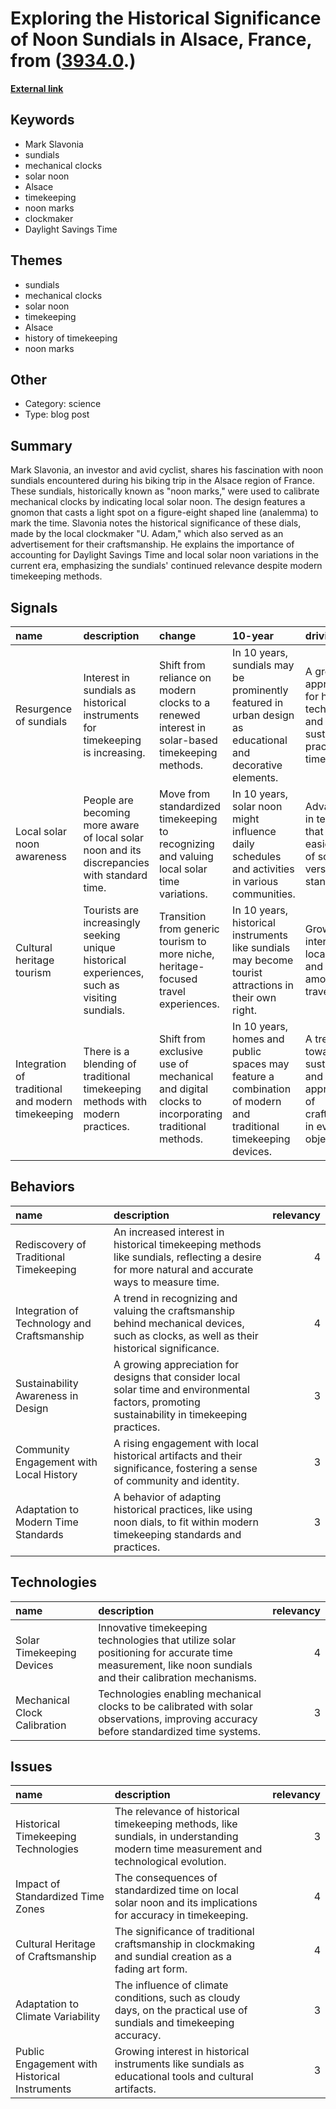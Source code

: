 # __Exploring the Historical Significance of Noon Sundials in Alsace, France__, from ([3934.0](https://kghosh.substack.com/p/3934.0).)

__[External link](https://whyisthisinteresting.substack.com/p/the-noon-sundial-edition)__



## Keywords

* Mark Slavonia
* sundials
* mechanical clocks
* solar noon
* Alsace
* timekeeping
* noon marks
* clockmaker
* Daylight Savings Time

## Themes

* sundials
* mechanical clocks
* solar noon
* timekeeping
* Alsace
* history of timekeeping
* noon marks

## Other

* Category: science
* Type: blog post

## Summary

Mark Slavonia, an investor and avid cyclist, shares his fascination with noon sundials encountered during his biking trip in the Alsace region of France. These sundials, historically known as "noon marks," were used to calibrate mechanical clocks by indicating local solar noon. The design features a gnomon that casts a light spot on a figure-eight shaped line (analemma) to mark the time. Slavonia notes the historical significance of these dials, made by the local clockmaker "U. Adam," which also served as an advertisement for their craftsmanship. He explains the importance of accounting for Daylight Savings Time and local solar noon variations in the current era, emphasizing the sundials' continued relevance despite modern timekeeping methods.

## Signals

| name                                              | description                                                                                  | change                                                                                          | 10-year                                                                                                       | driving-force                                                                                 |   relevancy |
|:--------------------------------------------------|:---------------------------------------------------------------------------------------------|:------------------------------------------------------------------------------------------------|:--------------------------------------------------------------------------------------------------------------|:----------------------------------------------------------------------------------------------|------------:|
| Resurgence of sundials                            | Interest in sundials as historical instruments for timekeeping is increasing.                | Shift from reliance on modern clocks to a renewed interest in solar-based timekeeping methods.  | In 10 years, sundials may be prominently featured in urban design as educational and decorative elements.     | A growing appreciation for historical technologies and sustainable practices in timekeeping.  |           3 |
| Local solar noon awareness                        | People are becoming more aware of local solar noon and its discrepancies with standard time. | Move from standardized timekeeping to recognizing and valuing local solar time variations.      | In 10 years, solar noon might influence daily schedules and activities in various communities.                | Advancements in technology that allow for easier tracking of solar time versus standard time. |           4 |
| Cultural heritage tourism                         | Tourists are increasingly seeking unique historical experiences, such as visiting sundials.  | Transition from generic tourism to more niche, heritage-focused travel experiences.             | In 10 years, historical instruments like sundials may become tourist attractions in their own right.          | Growing interest in local history and culture among travelers.                                |           4 |
| Integration of traditional and modern timekeeping | There is a blending of traditional timekeeping methods with modern practices.                | Shift from exclusive use of mechanical and digital clocks to incorporating traditional methods. | In 10 years, homes and public spaces may feature a combination of modern and traditional timekeeping devices. | A trend towards sustainability and the appreciation of craftsmanship in everyday objects.     |           3 |

## Behaviors

| name                                        | description                                                                                                                                     |   relevancy |
|:--------------------------------------------|:------------------------------------------------------------------------------------------------------------------------------------------------|------------:|
| Rediscovery of Traditional Timekeeping      | An increased interest in historical timekeeping methods like sundials, reflecting a desire for more natural and accurate ways to measure time.  |           4 |
| Integration of Technology and Craftsmanship | A trend in recognizing and valuing the craftsmanship behind mechanical devices, such as clocks, as well as their historical significance.       |           4 |
| Sustainability Awareness in Design          | A growing appreciation for designs that consider local solar time and environmental factors, promoting sustainability in timekeeping practices. |           3 |
| Community Engagement with Local History     | A rising engagement with local historical artifacts and their significance, fostering a sense of community and identity.                        |           3 |
| Adaptation to Modern Time Standards         | A behavior of adapting historical practices, like using noon dials, to fit within modern timekeeping standards and practices.                   |           3 |

## Technologies

| name                         | description                                                                                                                                            |   relevancy |
|:-----------------------------|:-------------------------------------------------------------------------------------------------------------------------------------------------------|------------:|
| Solar Timekeeping Devices    | Innovative timekeeping technologies that utilize solar positioning for accurate time measurement, like noon sundials and their calibration mechanisms. |           4 |
| Mechanical Clock Calibration | Technologies enabling mechanical clocks to be calibrated with solar observations, improving accuracy before standardized time systems.                 |           3 |

## Issues

| name                                          | description                                                                                                                           |   relevancy |
|:----------------------------------------------|:--------------------------------------------------------------------------------------------------------------------------------------|------------:|
| Historical Timekeeping Technologies           | The relevance of historical timekeeping methods, like sundials, in understanding modern time measurement and technological evolution. |           3 |
| Impact of Standardized Time Zones             | The consequences of standardized time on local solar noon and its implications for accuracy in timekeeping.                           |           4 |
| Cultural Heritage of Craftsmanship            | The significance of traditional craftsmanship in clockmaking and sundial creation as a fading art form.                               |           4 |
| Adaptation to Climate Variability             | The influence of climate conditions, such as cloudy days, on the practical use of sundials and timekeeping accuracy.                  |           3 |
| Public Engagement with Historical Instruments | Growing interest in historical instruments like sundials as educational tools and cultural artifacts.                                 |           3 |